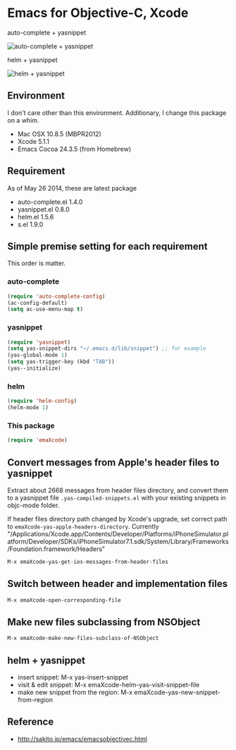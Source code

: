 
# Emacs for Objective-C, Xcode

auto-complete + yasnippet

![auto-complete + yasnippet](https://raw2.github.com/ShingoFukuyama/images/master/emaXcode/emaXcode1.gif)

helm + yasnippet

![helm + yasnippet](https://raw2.github.com/ShingoFukuyama/images/master/emaXcode/emaXcode2.gif)

## Environment

I don't care other than this environment. Additionary, I change this package on a whim.

* Mac OSX 10.8.5 (MBPR2012)
* Xcode 5.1.1
* Emacs Cocoa 24.3.5 (from Homebrew)

## Requirement

As of May 26 2014, these are latest package

* auto-complete.el  1.4.0
* yasnippet.el  0.8.0
* helm.el  1.5.6
* s.el  1.9.0

## Simple premise setting for each requirement

This order is matter.

### auto-complete

```cl
(require 'auto-complete-config)
(ac-config-default)
(setq ac-use-menu-map t)
```

### yasnippet

```cl
(require 'yasnippet)
(setq yas-snippet-dirs "~/.emacs.d/lib/snippet") ;; for example
(yas-global-mode 1)
(setq yas-trigger-key (kbd "TAB"))
(yas--initialize)
```

### helm

```cl
(require 'helm-config)
(helm-mode 1)
```

### This package

```cl
(require 'emaXcode)
```

## Convert messages from Apple's header files to yasnippet

Extract about 2668 messages from header files directory, and convert them to a yasnippet file `.yas-compiled-snippets.el` with your existing snippets in objc-mode folder.

If header files directory path changed by Xcode's upgrade, set correct path to `emaXcode-yas-apple-headers-directory`. Currently "/Applications/Xcode.app/Contents/Developer/Platforms/iPhoneSimulator.platform/Developer/SDKs/iPhoneSimulator7.1.sdk/System/Library/Frameworks/Foundation.framework/Headers"

```cl
M-x emaXcode-yas-get-ios-messages-from-header-files
```

## Switch between header and implementation files

```cl
M-x emaXcode-open-corresponding-file
```

## Make new files subclassing from NSObject

```cl
M-x emaXcode-make-new-files-subclass-of-NSObject
```

## helm + yasnippet

* insert snippet: M-x yas-insert-snippet
* visit & edit snippet: M-x emaXcode-helm-yas-visit-snippet-file
* make new snippet from the region: M-x emaXcode-yas-new-snippet-from-region


## Reference

* http://sakito.jp/emacs/emacsobjectivec.html
